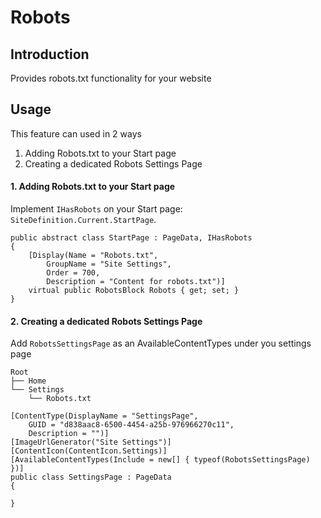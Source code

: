 ﻿# Robots

## Introduction

Provides robots.txt functionality for your website

## Usage

This feature can used in 2 ways
1. Adding Robots.txt to your Start page
2. Creating a dedicated Robots Settings Page

#### 1. Adding Robots.txt to your Start page

Implement `IHasRobots` on your Start page: `SiteDefinition.Current.StartPage`. 

```
public abstract class StartPage : PageData, IHasRobots
{
    [Display(Name = "Robots.txt",
        GroupName = "Site Settings",
        Order = 700,
        Description = "Content for robots.txt")]
    virtual public RobotsBlock Robots { get; set; }
}
```

#### 2. Creating a dedicated Robots Settings Page

Add `RobotsSettingsPage` as an AvailableContentTypes under you settings page

```
Root
├── Home
└── Settings
    └── Robots.txt
```

```
[ContentType(DisplayName = "SettingsPage", 
    GUID = "d838aac8-6500-4454-a25b-976966270c11", 
    Description = "")]
[ImageUrlGenerator("Site Settings")]
[ContentIcon(ContentIcon.Settings)]
[AvailableContentTypes(Include = new[] { typeof(RobotsSettingsPage) })]
public class SettingsPage : PageData
{
        
}
```